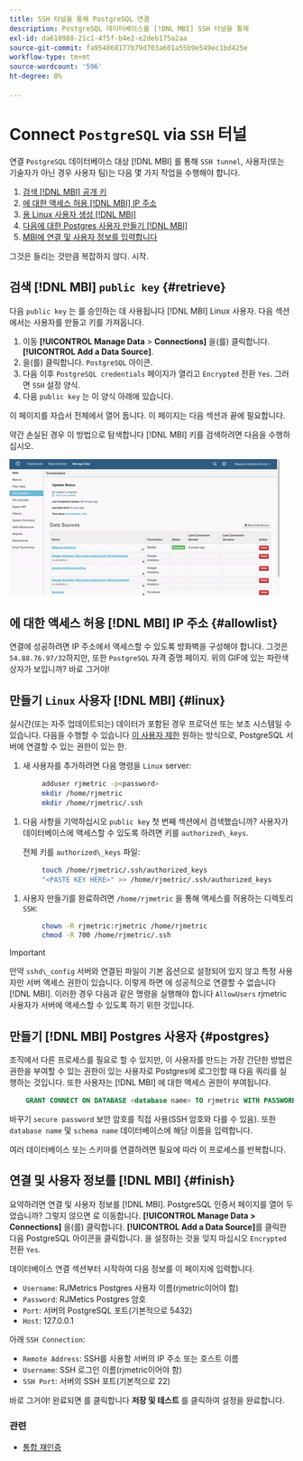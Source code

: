 ```yaml
---
title: SSH 터널을 통해 PostgreSQL 연결
description: PostgreSQL 데이터베이스를 [!DNL MBI] SSH 터널을 통해
exl-id: da610988-21c1-4f5f-b4e2-e2deb175a2aa
source-git-commit: fa954868177b79d703a601a55b9e549ec1bd425e
workflow-type: tm+mt
source-wordcount: '596'
ht-degree: 0%

---
```


# Connect `PostgreSQL` via `SSH` 터널

연결 `PostgreSQL` 데이터베이스 대상 [!DNL MBI] 를 통해 `SSH tunnel`, 사용자(또는 기술자가 아닌 경우 사용자 팀)는 다음 몇 가지 작업을 수행해야 합니다.

1. [검색 [!DNL MBI] 공개 키](#retrieve)
1. [에 대한 액세스 허용 [!DNL MBI] IP 주소](#allowlist)
1. [용 Linux 사용자 생성 [!DNL MBI] ](#linux)
1. [다음에 대한 Postgres 사용자 만들기 [!DNL MBI] ](#postgres)
1. [MBI에 연결 및 사용자 정보를 입력합니다](#finish)

그것은 들리는 것만큼 복잡하지 않다. 시작.

## 검색 [!DNL MBI] `public key` {#retrieve}

다음 `public key` 는 를 승인하는 데 사용됩니다 [!DNL MBI] Linux 사용자. 다음 섹션에서는 사용자를 만들고 키를 가져옵니다.

1. 이동 **[!UICONTROL Manage Data** > **Connections]** 을(를) 클릭합니다. **[!UICONTROL Add a Data Source]**.
1. 을(를) 클릭합니다. `PostgreSQL` 아이콘.
1. 다음 이후 `PostgreSQL credentials` 페이지가 열리고 `Encrypted` 전환 `Yes`. 그러면 `SSH` 설정 양식.
1. 다음 `public key` 는 이 양식 아래에 있습니다.

이 페이지를 자습서 전체에서 열어 둡니다. 이 페이지는 다음 섹션과 끝에 필요합니다.

약간 손실된 경우 이 방법으로 탐색합니다 [!DNL MBI] 키를 검색하려면 다음을 수행하십시오.

![RJMetrics 공개 키 검색](../../../assets/get-mbi-public-key.gif)

## 에 대한 액세스 허용 [!DNL MBI] IP 주소 {#allowlist}

연결에 성공하려면 IP 주소에서 액세스할 수 있도록 방화벽을 구성해야 합니다. 그것은 `54.88.76.97/32`하지만, 또한 `PostgreSQL` 자격 증명 페이지. 위의 GIF에 있는 파란색 상자가 보입니까? 바로 그거야!

## 만들기 `Linux` 사용자 [!DNL MBI] {#linux}

실시간(또는 자주 업데이트되는) 데이터가 포함된 경우 프로덕션 또는 보조 시스템일 수 있습니다. 다음을 수행할 수 있습니다 [이 사용자 제한](../../../administrator/account-management/restrict-db-access.md) 원하는 방식으로, PostgreSQL 서버에 연결할 수 있는 권한이 있는 한.

1. 새 사용자를 추가하려면 다음 명령을 `Linux` server:

```bash
        adduser rjmetric -p<password>
        mkdir /home/rjmetric
        mkdir /home/rjmetric/.ssh
```

1. 다음 사항을 기억하십시오 `public key` 첫 번째 섹션에서 검색했습니까? 사용자가 데이터베이스에 액세스할 수 있도록 하려면 키를 `authorized\_keys`.

   전체 키를 `authorized\_keys` 파일:

```bash
        touch /home/rjmetric/.ssh/authorized_keys
        "<PASTE KEY HERE>" >> /home/rjmetric/.ssh/authorized_keys
```

1. 사용자 만들기를 완료하려면 `/home/rjmetric` 을 통해 액세스를 허용하는 디렉토리 `SSH`:

```bash
        chown -R rjmetric:rjmetric /home/rjmetric
        chmod -R 700 /home/rjmetric/.ssh
```

>[!IMPORTANT]
>
>만약 `sshd\_config` 서버와 연결된 파일이 기본 옵션으로 설정되어 있지 않고 특정 사용자만 서버 액세스 권한이 있습니다. 이렇게 하면 에 성공적으로 연결할 수 없습니다 [!DNL MBI]. 이러한 경우 다음과 같은 명령을 실행해야 합니다 `AllowUsers` rjmetric 사용자가 서버에 액세스할 수 있도록 하기 위한 것입니다.

## 만들기 [!DNL MBI] Postgres 사용자 {#postgres}

조직에서 다른 프로세스를 필요로 할 수 있지만, 이 사용자를 만드는 가장 간단한 방법은 권한을 부여할 수 있는 권한이 있는 사용자로 Postgres에 로그인할 때 다음 쿼리를 실행하는 것입니다. 또한 사용자는 [!DNL MBI] 에 대한 액세스 권한이 부여됩니다.

```sql
    GRANT CONNECT ON DATABASE <database name> TO rjmetric WITH PASSWORD <secure password>;GRANT USAGE ON SCHEMA <schema name> TO rjmetric;GRANT SELECT ON ALL TABLES IN SCHEMA <schema name> TO rjmetric;ALTER DEFAULT PRIVILEGES IN SCHEMA <schema name> GRANT SELECT ON TABLES TO rjmetric;
```

바꾸기 `secure password` 보안 암호를 직접 사용(SSH 암호와 다를 수 있음). 또한 `database name` 및 `schema name` 데이터베이스에 해당 이름을 입력합니다.

여러 데이터베이스 또는 스키마를 연결하려면 필요에 따라 이 프로세스를 반복합니다.

## 연결 및 사용자 정보를 [!DNL MBI] {#finish}

요약하려면 연결 및 사용자 정보를 [!DNL MBI]. PostgreSQL 인증서 페이지를 열어 두었습니까? 그렇지 않으면 로 이동합니다. **[!UICONTROL Manage Data > Connections]** 을(를) 클릭합니다. **[!UICONTROL Add a Data Source]**&#x200B;를 클릭한 다음 PostgreSQL 아이콘을 클릭합니다. 을 설정하는 것을 잊지 마십시오 `Encrypted` 전환 `Yes`.

데이터베이스 연결 섹션부터 시작하여 다음 정보를 이 페이지에 입력합니다.

* `Username`: RJMetrics Postgres 사용자 이름(rjmetric이어야 함)
* `Password`: RJMetics Postgres 암호
* `Port`: 서버의 PostgreSQL 포트(기본적으로 5432)
* `Host`: 127.0.0.1

아래 `SSH Connection`:

* `Remote Address`: SSH를 사용할 서버의 IP 주소 또는 호스트 이름
* `Username`: SSH 로그인 이름(rjmetric이어야 함)
* `SSH Port`: 서버의 SSH 포트(기본적으로 22)

바로 그거야! 완료되면 를 클릭합니다 **저장 및 테스트** 를 클릭하여 설정을 완료합니다.

### 관련

* [통합 재인증](https://experienceleague.adobe.com/docs/commerce-knowledge-base/kb/how-to/mbi-reauthenticating-integrations.html?lang=en)
